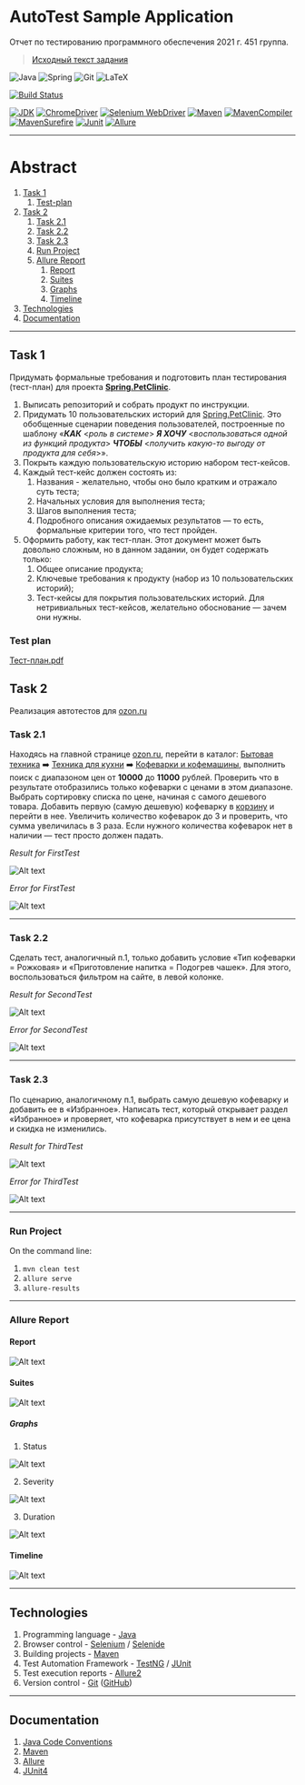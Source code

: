 # AutoTest Sample Application 
Отчет по тестированию программного обеспечения 2021 г. 451 группа.

> [Исходный текст задания](https://docs.google.com/document/d/18RBW8t4CCcIbdA06BKXMiwAmZx_uo7NBzxrFl8PQ90s/)


<img alt="Java" src="https://img.shields.io/badge/java-%23ED8B00.svg?&style=for-the-badge&logo=java&logoColor=white"/>
<img alt="Spring" src="https://img.shields.io/badge/spring%20-%236DB33F.svg?&style=for-the-badge&logo=spring&logoColor=white"/>
<img alt="Git" src="https://img.shields.io/badge/git%20-%23F05033.svg?&style=for-the-badge&logo=git&logoColor=white"/>
<img alt="LaTeX" src="https://img.shields.io/badge/latex%20-%23008080.svg?&style=for-the-badge&logo=latex&logoColor=white"/>


[![Build Status](https://travis-ci.org/joemccann/dillinger.svg?branch=master)](https://travis-ci.org/)

[![JDK](https://img.shields.io/badge/jdk-1.8.0-orange)](https://www.oracle.com/java/technologies/javase/8u271-relnotes.html)
[![ChromeDriver](https://img.shields.io/badge/chromedriver-87.0.4280.88-brightgreen)](https://chromedriver.storage.googleapis.com/index.html?path=87.0.4280.88/)
[![Selenium WebDriver](https://img.shields.io/badge/seleniumchromedriver-2.53.1-brightgreen)](https://www.javadoc.io/doc/org.seleniumhq.selenium/selenium-chrome-driver/2.53.1/org/openqa/selenium/chrome/ChromeDriver.html)
[![Maven](https://img.shields.io/badge/maven-3.6.3-blue)](https://maven.apache.org/docs/3.6.3/release-notes.html)
[![MavenCompiler](https://img.shields.io/badge/mavencompiler-3.5.1-blue)](https://mvnrepository.com/artifact/org.apache.maven.plugins/maven-compiler-plugin/3.5.1)
[![MavenSurefire](https://img.shields.io/badge/mavensurefire-2.22.2-blue)](https://mvnrepository.com/artifact/org.apache.maven.plugins/maven-surefire-plugin/2.22.2)
[![Junit](https://img.shields.io/badge/junit-4.12-red)](https://mvnrepository.com/artifact/junit/junit/4.12)
[![Allure](https://img.shields.io/badge/allure-2.10.0-blueviolet)]()

____

# Abstract
1. [Task 1](#task-1)
   1. [Test-plan](#test-plan)
2. [Task 2](#task-2)
   1. [Task 2.1](#task-21)
   2. [Task 2.2](#task-22)
   3. [Task 2.3](#task-23)
   4. [Run Project](#run-project)
   5. [Allure Report](#allure-report)
      1. [Report](#report)
      2. [Suites](#suites)
      3. [Graphs](#graphs)
      4. [Timeline](#timeline)
3. [Technologies](#technologies)   
4. [Documentation](#documentation)

____


## Task 1
Придумать формальные требования и подготовить план тестирования (тест-план) для проекта [**Spring.PetClinic**](https://github.com/spring-projects/spring-petclinic).
1. Выписать репозиторий и собрать продукт по инструкции.
2. Придумать 10 пользовательских историй для [Spring.PetClinic](https://github.com/spring-projects/spring-petclinic). 
   Это обобщенные сценарии поведения пользователей, построенные по шаблону «***КАК*** <*роль в системе*> ***Я ХОЧУ*** 
   <*воспользоваться одной из функций продукта*> ***ЧТОБЫ*** <*получить какую-то выгоду от продукта для себя*>».
3. Покрыть каждую пользовательскую историю набором тест-кейсов.
4. Каждый тест-кейс должен состоять из:   
   1. Названия - желательно, чтобы оно было кратким и отражало суть теста; 
   2. Начальных условия для выполнения теста;
   3. Шагов выполнения теста;
   4. Подробного описания ожидаемых результатов — то есть, формальные критерии того, что тест пройден.
5. Оформить работу, как тест-план. Этот документ может быть довольно сложным, но в данном задании, он будет содержать только:
    1. Общее описание продукта;
    2. Ключевые требования к продукту (набор из 10 пользовательских историй);
    3. Тест-кейсы для покрытия пользовательских историй. Для нетривиальных тест-кейсов, желательно обоснование — зачем они нужны.
    
### Test plan

[Тест-план.pdf](Task1_TestPlan/testreport.pdf)

## Task 2
Реализация автотестов для <a href="https://ozon.ru">ozon.ru</a>

### Task 2.1
Находясь на главной странице <a href="https://ozon.ru">ozon.ru</a>, перейти в каталог: [Бытовая техника](https://www.ozon.ru/category/bytovaya-tehnika-10500/) :arrow_right: 
[Техника для кухни](https://www.ozon.ru/category/tehnika-dlya-kuhni-10523/) :arrow_right: [Кофеварки и кофемашины](https://www.ozon.ru/category/kofevarki-i-kofemashiny-10530/),
выполнить поиск с диапазоном цен от **10000** до **11000** рублей. 
Проверить что в результате отобразились только кофеварки с ценами в этом диапазоне. 
Выбрать сортировку списка по цене, начиная с самого дешевого товара. 
Добавить первую (самую дешевую) кофеварку в [корзину](https://www.ozon.ru/cart) и перейти в нее. 
Увеличить количество кофеварок до 3 и проверить, что сумма увеличилась в 3 раза. 
Если нужного количества кофеварок нет в наличии — тест просто должен падать.

*Result for FirstTest*

![Alt text](allure_screenshots/FirstTest/Test9_Basket.png?raw=true "Result for FirstTest")

*Error for FirstTest*

![Alt text](allure_screenshots/FirstTest/Error_FirstTest.png?raw=true "Result for FirstTest")

____

### Task 2.2
Сделать тест, аналогичный п.1, только добавить условие «Тип кофеварки = Рожковая» и «Приготовление напитка = Подогрев чашек».
Для этого, воспользоваться фильтром на сайте, в левой колонке.

*Result for SecondTest*

![Alt text](allure_screenshots/SecondTest/Test_11_Basket_2.png?raw=true "Result for SecondTest")

*Error for SecondTest*

![Alt text](allure_screenshots/SecondTest/Error_SecondTest.png?raw=true "Result for SecondTest")

____

### Task 2.3
По сценарию, аналогичному п.1, выбрать самую дешевую кофеварку и добавить ее в «Избранное». Написать тест, который открывает раздел «Избранное» и проверяет, что кофеварка присутствует в нем и ее цена и скидка не изменились.

*Result for ThirdTest*

![Alt text](allure_screenshots/ThirdTest/Test8_Favorites_2.png?raw=true "Result for ThirdTest")

*Error for ThirdTest*

![Alt text](allure_screenshots/ThirdTest/Error_ThirdTest.png?raw=true "Result for ThirdTest")

____

### Run Project

On the command line:

1. `mvn clean test`
2. `allure serve`
3. `allure-results`

____


### Allure Report

#### Report

![Alt text](allure_screenshots/Ower/01_allure_report.png?raw=true "Allure Report")

#### Suites

![Alt text](allure_screenshots/Ower/02_allure_suites.png?raw=true "Allure Suites")

##### Graphs
1. Status

![Alt text](allure_screenshots/Ower/01_allure_report.png?raw=true "Allure Status")

2. Severity

![Alt text](allure_screenshots/Ower/04_allure_severity.png?raw=true "Allure Severity")

3. Duration

![Alt text](allure_screenshots/Ower/05_allure_duration.png?raw=true "Allure Duration")

#### Timeline

![Alt text](allure_screenshots/Ower/06_allure_timeline.png?raw=true "Allure Timeline")

____


## Technologies

1. Programming language - [Java](https://www.java.com/)
2. Browser control - [Selenium](https://www.selenium.dev/) / [Selenide](https://ru.selenide.org/)
3. Building projects - [Maven](https://maven.apache.org/)
4. Test Automation Framework - [TestNG](https://testng.org/doc/) / [JUnit](https://junit.org/junit5/)
5. Test execution reports - [Allure2](https://docs.qameta.io/allure/)
6. Version control - [Git](https://git-scm.com/) ([GitHub](https://github.com/))

____

## Documentation

1. [Java Code Conventions](http://www.magnumblog.space/other/131-translating-java-code-conventions)
2. [Maven](https://proselyte.net/tutorials/maven/)
3. [Allure](https://docs.qameta.io/allure/)
4. [JUnit4](https://junit.org/junit4/)
